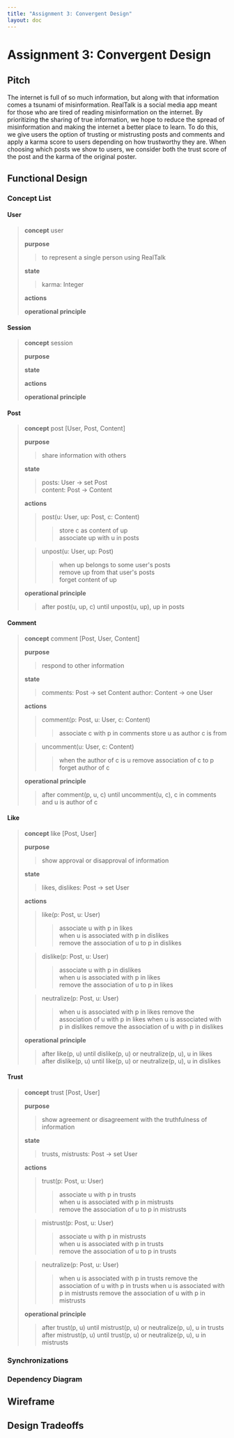 ```yaml
---
title: "Assignment 3: Convergent Design"
layout: doc
---
```


# Assignment 3: Convergent Design

## Pitch
The internet is full of so much information, but along with that information comes a tsunami of misinformation. RealTalk is a social media app meant for those who are tired of reading misinformation on the internet. By prioritizing the sharing of true information, we hope to reduce the spread of misinformation and making the internet a better place to learn. To do this, we give users the option of trusting or mistrusting posts and comments and apply a karma score to users depending on how trustworthy they are. When choosing which posts we show to users, we consider both the trust score of the post and the karma of the original poster. 

## Functional Design

### Concept List

#### User
>**concept** user
>
>**purpose**
>
>>to represent a single person using RealTalk
>
>**state**
>
>>karma: Integer
>
>**actions**
>
>**operational principle**

#### Session
>**concept** session
>
>**purpose**
>
>**state**
>
>**actions**
>
>**operational principle**

#### Post
>**concept** post \[User, Post, Content]
>
>**purpose**
>>share information with others
>
>**state**
>>posts: User -> set Post  
>>content: Post -> Content
>
>**actions**
>>post(u: User, up: Post, c: Content)
>>>store c as content of up  
>>>associate up with u in posts
>
>>unpost(u: User, up: Post)
>>>when up belongs to some user's posts  
>>>remove up from that user's posts  
>>>forget content of up
>
>**operational principle**
>>after post(u, up, c) until unpost(u, up), up in posts

#### Comment
>**concept** comment \[Post, User, Content]
>
>**purpose**
>>respond to other information
>
>**state**
>>comments: Post -> set Content
>>author: Content -> one User
>
>**actions**
>>comment(p: Post, u: User, c: Content)  
>>>associate c with p in comments
>>>store u as author c is from
>
>>uncomment(u: User, c: Content)  
>>>when the author of c is u
>>>remove association of c to p
>>>forget author of c 
>
>**operational principle**
>>after comment(p, u, c) until uncomment(u, c), c in comments and u is author of c

#### Like
>**concept** like \[Post, User]
>
>**purpose**
>>show approval or disapproval of information
>
>**state**
>>likes, dislikes: Post -> set User  
>
>**actions**
>>like(p: Post, u: User)  
>>>associate u with p in likes  
>>>when u is associated with p in dislikes  
>>>remove the association of u to p in dislikes
>
>>dislike(p: Post, u: User)  
>>>associate u with p in dislikes  
>>>when u is associated with p in likes  
>>>remove the association of u to p in likes
>
>>neutralize(p: Post, u: User)
>>>when u is associated with p in likes
>>>remove the association of u with p in likes
>>>when u is associated with p in dislikes
>>>remove the association of u with p in dislikes
>
>**operational principle**
>>after like(p, u) until dislike(p, u) or neutralize(p, u), u in likes
>>after dislike(p, u) until like(p, u) or neutralize(p, u), u in dislikes

#### Trust
>**concept** trust \[Post, User]
>
>**purpose**
>>show agreement or disagreement with the truthfulness of information
>
>**state**
>>trusts, mistrusts: Post -> set User  
>
>**actions**
>>trust(p: Post, u: User)  
>>>associate u with p in trusts  
>>>when u is associated with p in mistrusts  
>>>remove the association of u to p in mistrusts
>
>>mistrust(p: Post, u: User)  
>>>associate u with p in mistrusts  
>>>when u is associated with p in trusts  
>>>remove the association of u to p in trusts
>
>>neutralize(p: Post, u: User)
>>>when u is associated with p in trusts
>>>remove the association of u with p in trusts
>>>when u is associated with p in mistrusts
>>>remove the association of u with p in mistrusts
>
>**operational principle**
>>after trust(p, u) until mistrust(p, u) or neutralize(p, u), u in trusts
>>after mistrust(p, u) until trust(p, u) or neutralize(p, u), u in mistrusts

### Synchronizations

### Dependency Diagram

## Wireframe

## Design Tradeoffs